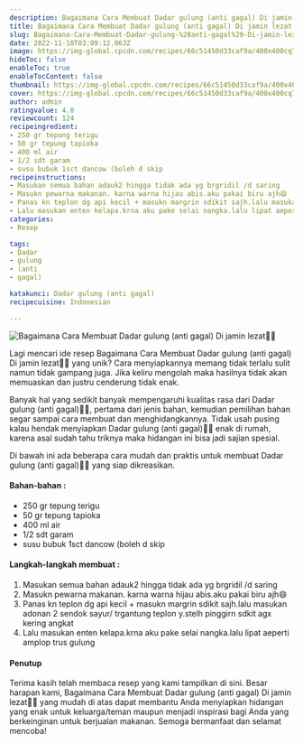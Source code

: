 ```yaml
---
description: Bagaimana Cara Membuat Dadar gulung (anti gagal) Di jamin lezat"
title: Bagaimana Cara Membuat Dadar gulung (anti gagal) Di jamin lezat
slug: Bagaimana-Cara-Membuat-Dadar-gulung-%28anti-gagal%29-Di-jamin-lezat
date: 2022-11-10T03:09:12.063Z
image: https://img-global.cpcdn.com/recipes/66c51450d33caf9a/400x400cq70/photo.jpg
hideToc: false
enableToc: true
enableTocContent: false
thumbnail: https://img-global.cpcdn.com/recipes/66c51450d33caf9a/400x400cq70/photo.jpg
cover: https://img-global.cpcdn.com/recipes/66c51450d33caf9a/400x400cq70/photo.jpg
author: admin
ratingvalue: 4.8
reviewcount: 124
recipeingredient:
- 250 gr tepung terigu
- 50 gr tepung tapioka
- 400 ml air
- 1/2 sdt garam
- susu bubuk 1sct dancow (boleh d skip
recipeinstructions:
- Masukan semua bahan adauk2 hingga tidak ada yg brgridil /d saring
- Masukn pewarna makanan. karna warna hijau abis.aku pakai biru ajh😄
- Panas kn teplon dg api kecil + masukn margrin sdikit sajh.lalu masukan adonan 2 sendok sayur/ trgantung teplon y.stelh pinggirn sdkit agx kering angkat
- Lalu masukan enten kelapa.krna aku pake selai nangka.lalu lipat aeperti amplop trus gulung
categories:
- Resep

tags:
- Dadar
- gulung
- (anti
- gagal)

katakunci: Dadar gulung (anti gagal)
recipecuisine: Indonesian

---
```


![Bagaimana Cara Membuat Dadar gulung (anti gagal) Di jamin lezat👩‍🍳](https://img-global.cpcdn.com/recipes/66c51450d33caf9a/400x400cq70/photo.jpg)

Lagi mencari ide resep Bagaimana Cara Membuat Dadar gulung (anti gagal) Di jamin lezat👩‍🍳 yang unik? Cara menyiapkannya memang tidak terlalu sulit namun tidak gampang juga. Jika keliru mengolah maka hasilnya tidak akan memuaskan dan justru cenderung tidak enak.

Banyak hal yang sedikit banyak mempengaruhi kualitas rasa dari Dadar gulung (anti gagal)👩‍🍳, pertama dari jenis bahan, kemudian pemilihan bahan segar sampai cara membuat dan menghidangkannya. Tidak usah pusing kalau hendak menyiapkan Dadar gulung (anti gagal)👩‍🍳 enak di rumah, karena asal sudah tahu triknya maka hidangan ini bisa jadi sajian spesial.

Di bawah ini ada beberapa cara mudah dan praktis untuk membuat Dadar gulung (anti gagal)👩‍🍳 yang siap dikreasikan.

<!--inarticleads1-->

#### Bahan-bahan :

- 250 gr tepung terigu
- 50 gr tepung tapioka
- 400 ml air
- 1/2 sdt garam
- susu bubuk 1sct dancow (boleh d skip

<!--inarticleads2-->

#### Langkah-langkah membuat :

1. Masukan semua bahan adauk2 hingga tidak ada yg brgridil /d saring
1. Masukn pewarna makanan. karna warna hijau abis.aku pakai biru ajh😄
1. Panas kn teplon dg api kecil + masukn margrin sdikit sajh.lalu masukan adonan 2 sendok sayur/ trgantung teplon y.stelh pinggirn sdkit agx kering angkat
1. Lalu masukan enten kelapa.krna aku pake selai nangka.lalu lipat aeperti amplop trus gulung

#### Penutup

Terima kasih telah membaca resep yang kami tampilkan di sini. Besar harapan kami, Bagaimana Cara Membuat Dadar gulung (anti gagal) Di jamin lezat👩‍🍳 yang mudah di atas dapat membantu Anda menyiapkan hidangan yang enak untuk keluarga/teman maupun menjadi inspirasi bagi Anda yang berkeinginan untuk berjualan makanan. Semoga bermanfaat dan selamat mencoba!